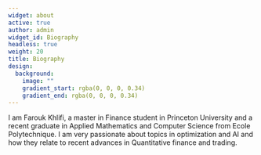 ```yaml
---
widget: about
active: true
author: admin
widget_id: Biography
headless: true
weight: 20
title: Biography
design:
  background:
    image: ""
    gradient_start: rgba(0, 0, 0, 0.34)
    gradient_end: rgba(0, 0, 0, 0.34)
---
```

I am Farouk Khlifi, a master in Finance student in Princeton University and a recent graduate in Applied Mathematics and Computer Science from Ecole Polytechnique. I am very passionate about topics in optimization and AI and how they relate to recent advances in Quantitative finance and trading.
